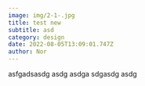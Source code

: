 ```yaml
---
image: img/2-1-.jpg
title: test new
subtitle: asd
category: design
date: 2022-08-05T13:09:01.747Z
author: Nor
---
```

asfgadsasdg asdg asdga sdgasdg asdg